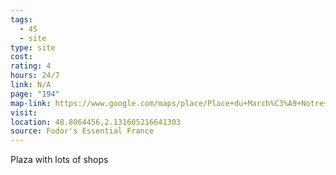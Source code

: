 ```yaml
---
tags:
  - 4S
  - site
type: site
cost: 
rating: 4
hours: 24/7
link: N/A
page: "194"
map-link: https://www.google.com/maps/place/Place+du+March%C3%A9+Notre+Dame,+78000+Versailles,+France/@48.8069381,2.1296578,17z/data=!3m1!4b1!4m6!3m5!1s0x47e67db16c64aa81:0x1a2541bff216d31d!8m2!3d48.8069346!4d2.1322327!16s%2Fg%2F11jv5v31qp?entry=ttu&g_ep=EgoyMDI0MDgyOC4wIKXMDSoASAFQAw%3D%3D
visit: 
location: 48.8064456,2.131605216641303
source: Fodor's Essential France
---
```

Plaza with lots of shops